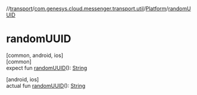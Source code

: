 //[transport](../../../index.md)/[com.genesys.cloud.messenger.transport.util](../index.md)/[Platform](index.md)/[randomUUID](random-u-u-i-d.md)

# randomUUID

[common, android, ios]\
[common]\
expect fun [randomUUID](random-u-u-i-d.md)(): [String](https://kotlinlang.org/api/latest/jvm/stdlib/kotlin/-string/index.html)

[android, ios]\
actual fun [randomUUID](random-u-u-i-d.md)(): [String](https://kotlinlang.org/api/latest/jvm/stdlib/kotlin/-string/index.html)
